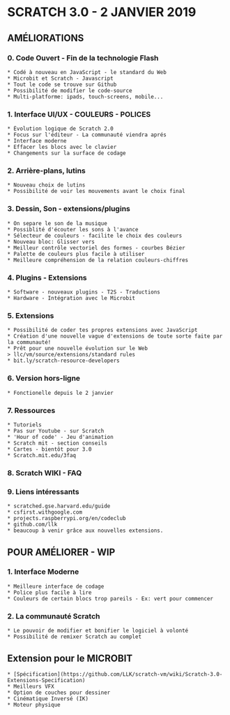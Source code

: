 # SCRATCH 3.0 - 2 JANVIER 2019

## AMÉLIORATIONS
### 0. Code Ouvert - Fin de la technologie Flash
    * Codé à nouveau en JavaScript - le standard du Web
    * Microbit et Scratch - Javascript
    * Tout le code se trouve sur Github
    * Possibilité de modifier le code-source
    * Multi-platforme: ipads, touch-screens, mobile...

### 1. Interface UI/UX - COULEURS - POLICES
    * Évolution logique de Scratch 2.0
    * Focus sur l'éditeur - La communauté viendra aprés
    * Interface moderne
    * Effacer les blocs avec le clavier
    * Changements sur la surface de codage

### 2. Arrière-plans, lutins
    * Nouveau choix de lutins
    * Possibilité de voir les mouvements avant le choix final

### 3. Dessin, Son - extensions/plugins
    * On separe le son de la musique
    * Possiblité d'écouter les sons à l'avance
    * Sélecteur de couleurs - facilite le choix des couleurs
    * Nouveau bloc: Glisser vers
    * Meilleur contrôle vectoriel des formes - courbes Bézier
    * Palette de couleurs plus facile à utiliser
    * Meilleure compréhension de la relation couleurs-chiffres

### 4. Plugins - Extensions
    * Software - nouveaux plugins - T2S - Traductions
    * Hardware - Intégration avec le Microbit

### 5. Extensions
    * Possibilité de coder tes propres extensions avec JavaScript
    * Création d'une nouvelle vague d'extensions de toute sorte faite par la communauté!
    * Prêt pour une nouvelle évolution sur le Web
    > llc/vm/source/extensions/standard rules
    * bit.ly/scratch-resource-developers

### 6. Version hors-ligne
    * Fonctionelle depuis le 2 janvier

### 7. Ressources 
    * Tutoriels 
    * Pas sur Youtube - sur Scratch
    * 'Hour of code' - Jeu d'animation
    * Scratch mit - section conseils 
    * Cartes - bientôt pour 3.0
    * Scratch.mit.edu/3faq

### 8. Scratch WIKI  - FAQ
    
### 9. Liens intéressants
    * scratched.gse.harvard.edu/guide
    * csfirst.withgoogle.com
    * projects.raspberrypi.org/en/codeclub
    * github.com/llk
    * beaucoup à venir grâce aux nouvelles extensions.

## POUR AMÉLIORER - WIP
### 1. Interface Moderne
    * Meilleure interface de codage
    * Police plus facile à lire
    * Couleurs de certain blocs trop pareils - Ex: vert pour commencer

### 2. La communauté Scratch 
    * Le pouvoir de modifier et bonifier le logiciel à volonté
    * Possibilité de remixer Scratch au complet

## Extension pour le MICROBIT
    * [Spécification](https://github.com/LLK/scratch-vm/wiki/Scratch-3.0-Extensions-Specification)
    * Meilleurs VFX
    * Option de couches pour dessiner
    * Cinématique Inversé (IK)
    * Moteur physique


